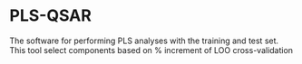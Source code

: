 # PLS-QSAR
The software for performing PLS analyses with the training and test set. This tool select components based on % increment of LOO cross-validation
